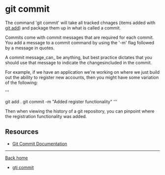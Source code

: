 # git commit

The command 'git commit' will take all tracked chnages (items added with [git add](./Add.md)) and package them up in what is called a commit.

Commits come with commit messages that are required for each commit. You add a message to a commit command by using the '-m' flag followed by a message in quotes.

A commit message_can_ be anything, but best practice dictates that you should use that message to indicate the changesincluded in the commit.

For example, if we have an application we're working on where we just build out the ability to register new accounts, then you might have some variation of the following:

'''

git add .
git commit -m "Added register functionality"
'''


Then when viewing the history of a git repository, you can pinpoint where the registration functionality was added.

## Resources 

- [Git Commit Documentation](https://git-scm.com/docs/git-commit)

---

[Back home](README.md)

- [gti commit](./commands/commit.md)